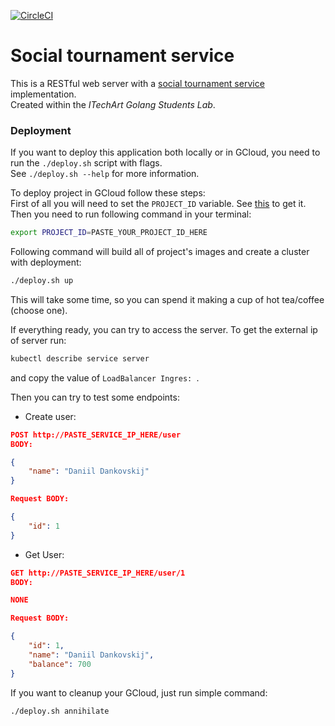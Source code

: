 [![CircleCI](https://circleci.com/gh/PlagaMedicum/tournament/tree/master.svg?style=svg)](https://circleci.com/gh/PlagaMedicum/tournament/tree/master)

# Social tournament service

This is a RESTful web server with a
[social tournament service](https://gist.github.com/sashayakovtseva/ed84bb13fbdfd8ef43bf0229108ace78)
implementation.  
Created within the _ITechArt Golang Students Lab_.

### Deployment
If you want to deploy this application both locally or in GCloud,
you need to run the `./deploy.sh` script with flags.  
See `./deploy.sh --help` for more information.

To deploy project in GCloud follow these steps:  
First of all you will need to set the `PROJECT_ID` variable. See 
[this](https://cloud.google.com/resource-manager/docs/creating-managing-projects#identifying_projects)
to get it.  
Then you need to run following command in your terminal:
```bash
export PROJECT_ID=PASTE_YOUR_PROJECT_ID_HERE
```
Following command will build all of project's images and create a cluster with deployment:  
```bash
./deploy.sh up
```
This will take some time, so you can spend it making a cup of hot tea/coffee (choose one).

If everything ready, you can try to access the server.
To get the external ip of server run:
```bash
kubectl describe service server
```
and copy the value of `LoadBalancer Ingres: `.

Then you can try to test some endpoints:
* Create user:
```json
POST http://PASTE_SERVICE_IP_HERE/user
BODY:

{
    "name": "Daniil Dankovskij"
}

Request BODY:

{
    "id": 1
}
```
* Get User:
```json
GET http://PASTE_SERVICE_IP_HERE/user/1
BODY:

NONE

Request BODY:

{
    "id": 1,
    "name": ​"Daniil Dankovskij",
    "balance": 700
}
```
If you want to cleanup your GCloud, just run simple command:
```bash
./deploy.sh annihilate
```